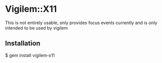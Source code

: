 # Vigilem::X11
  This is not entirely usable, only provides focus events currently
  and is only intended to be used by vigilem
  
## Installation
  $ gem install vigilem-x11